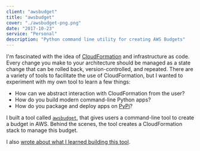 ```yaml
---
client: "awsbudget"
title: "awsbudget"
cover: "./awsbudget-png.png"
date: "2017-10-23"
service: "Personal"
description: "Python command line utility for creating AWS Budgets"
---
```


I'm fascinated with the idea of [CloudFormation](https://aws.amazon.com/cloudformation/) and infrastructure as code. Every change you make to your architecture should be managed as a state change that can be rolled back, version-controlled, and repeated. There are a variety of tools to facilitate the use of CloudFormation, but I wanted to experiment with my own tool to learn a few things:

* How can we abstract interaction with CloudFormation from the user?
* How do you build modern command-line Python apps?
* How do you package and deploy apps on [PyPi](https://pypi.org/)?

I built a tool called [`awsbudget`](https://pypi.org/project/awsbudget/), that gives users a command-line tool to create a budget in AWS. Behind the scenes, the tool creates a CloudFormation stack to manage this budget.

I also [wrote about what I learned building this tool](https://medium.com/@dylan.sather/building-your-first-python-command-line-app-d961e1097905).
